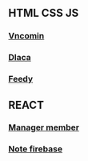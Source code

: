 ## HTML CSS JS

### [Vncomin](https://phamngoc9x.github.io/vncomin/links.html)

### [Dlaca](https://phamngoc9x.github.io/Dlaca/links.html)

### [Feedy](https://phamngoc9x.github.io/feedy/links.html)

## REACT

### [Manager member](https://phamngoc9x.github.io/Manager-member)

### [Note firebase](https://phamngoc9x.github.io/note-firebase)

